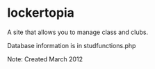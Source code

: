 lockertopia
===========
A site that allows you to manage class and clubs.

Database information is in studfunctions.php

Note: Created March 2012
